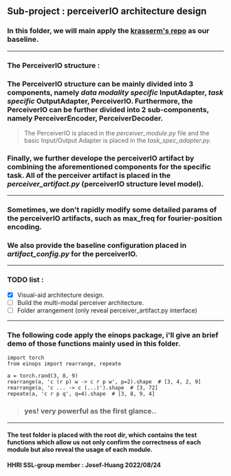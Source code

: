 ## Sub-project : perceiverIO architecture design
### In this folder, we will main apply the [krasserm's repo](https://github.com/krasserm/perceiver-io) as our baseline.

---

### The PerceiverIO structure :
### The PerceiverIO structure can be mainly divided into 3 components, namely *data modality specific* InputAdapter, *task specific* OutputAdapter, PerceiverIO. Furthermore, the PerceiverIO can be further divided into 2 sub-components, namely PerceiverEncoder, PerceiverDecoder.
> The PerceiverIO is placed in the *perceiver_module.py* file and the basic Input/Output Adapter is placed in the *task_spec_adapter.py*.

### Finally, we further develope the perceiverIO artifact by combining the aforementioned components for the specific task. All of the perceiver artifact is placed in the *perceiver_artifact.py* (perceiverIO structure level model).

---

### Sometimes, we don't rapidly modify some detailed params of the perceiverIO artifacts, such as max_freq for fourier-position encoding.
### We also provide the baseline configuration placed in *artifact_config.py* for the perceiverIO.

--- 

### TODO list :
- [x] Visual-aid architecture design.
- [ ] Build the multi-modal perceiver architecture.
- [ ] Folder arrangement (only reveal perceiver_artifact.py interface)

---

### The following code apply the einops package, i'll give an brief demo of those functions mainly used in this folder.
```
import torch
from einops import rearrange, repeate

a = torch.rand(3, 8, 9)
rearrange(a, 'c (r p) w -> c r p w', p=2).shape  # [3, 4, 2, 9]
rearrange(a, 'c ... -> c (...)').shape  # [3, 72]
repeate(a, 'c r p q', q=4).shape  # [3, 8, 9, 4]
```
> ### yes! very powerful as the first glance.. 

---

#### The test folder is placed with the root dir, which contains the test functions which allow us not only confirm the correctness of each module but also **reveal the usage** of each module.

**HHRI SSL-group member : Josef-Huang 2022/08/24**